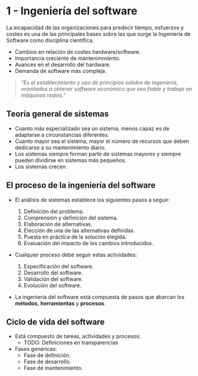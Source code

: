 # 1 - Ingeniería del software

La incapacidad de las organizaciones para predecir tiempo, esfuerzos y costes es una de las principales bases sobre las que surge la Ingeniería de Software como disciplina científica.

- Cambios en relación de costes hardware/software.
- Importancia creciente de mantenimmiento.
- Avances en el desarrollo del hardware.
- Demanda de software más compleja.


> *"Es el establecimiento y uso de principios sólidos de ingeniería, orientados a obtener software económico que sea fiable y trabaje en máquinas reales."*

## Teoría general de sistemas

- Cuanto más especializado sea un sistema, menos capaz es de adaptarse a circunstancias diferentes.
- Cuanto mayor sea el sistema, mayor el número de recursos que deben dedicarse a su mantenimiento diario.
- Los sistemas siempre forman parte de sistemas mayores y siempre pueden dividirse en sistemas más pequeños.
- Los sistemas crecen.


## El proceso de la ingeniería del software

- El análisis de sistemas establece los siguientes pasos a seguir:
    1) Definición del problema.
    2) Comprensión y definición del sistema.
    3) Elaboración de alternativas.
    4) Elección de una de las alternativas definidas.
    5) Puesta en práctica de la solución elegida.
    6) Evaluación del impacto de los cambios introducidos.

- Cualquier proceso debe seguir estas actividades:
    1) Especificación del software.
    2) Desarrollo del software.
    3) Validación del software.
    4) Evolución del software.

- La ingeniería del software está compuesta de pasos que abarcan los __métodos__, __herramientas__ y __procesos__.

## Ciclo de vida del software

- Está compuesto de tareas, actividades y procesos:
    - TODO: Definiciones en transparencias
- Fases genéricas:
    - Fase de definición.
    - Fase de desarrollo.
    - Fase de mantenimiento.
